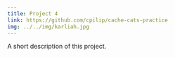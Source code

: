 ```yaml
---
title: Project 4
link: https://github.com/cpilip/cache-cats-practice
img: ../../img/karliah.jpg
---
```


A short description of this project.